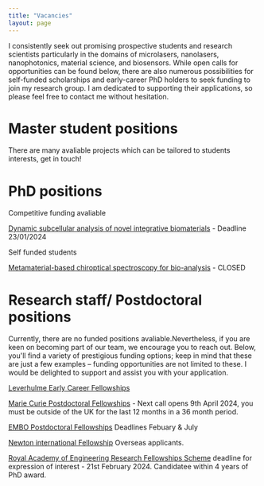 ```yaml
---
title: "Vacancies"
layout: page
---
```


I consistently seek out promising prospective students and research scientists particularly in the domains of microlasers, nanolasers, nanophotonics, material science, and biosensors.
While open calls for opportunities can be found below, there are also numerous possibilities for self-funded scholarships and early-career PhD holders to seek funding to join my research group. I am dedicated to supporting their applications, so please feel free to contact me without hesitation.

# Master student positions
There are many avaliable projects which can be tailored to students interests, get in touch!

# PhD positions

Competitive funding avaliable

[Dynamic subcellular analysis of novel integrative biomaterials](https://www.findaphd.com/phds/project/epsrc-dtp-phd-project-dynamic-subcellular-analysis-of-novel-integrative-biomaterials/?p165759) - Deadline 23/01/2024

Self funded students

[Metamaterial-based chiroptical spectroscopy for bio-analysis](https://www.findaphd.com/phds/project/metamaterial-based-chiroptical-spectroscopy-for-bio-analysis/?p167361) - CLOSED

# Research staff/ Postdoctoral positions
Currently, there are no funded positions avaliable.Nevertheless, if you are keen on becoming part of our team, we encourage you to reach out. Below, you'll find a variety of prestigious funding options; keep in mind that these are just a few examples – funding opportunities are not limited to these. I would be delighted to support and assist you with your application. 


[Leverhulme Early Career Fellowships](https://www.leverhulme.ac.uk/early-career-fellowships)

[Marie Curie Postdoctoral Fellowships](https://marie-sklodowska-curie-actions.ec.europa.eu/actions/postdoctoral-fellowships) - Next call opens 9th April 2024, you must be outside of the UK for the last 12 months in a 36 month period.  

[EMBO Postdoctoral Fellowships](https://www.embo.org/funding/fellowships-grants-and-career-support/postdoctoral-fellowships/) Deadlines Febuary & July 

[Newton international Fellowship](https://royalsociety.org/grants-schemes-awards/grants/newton-international/) Overseas applicants.

[Royal Academy of Engineering Research Fellowships Scheme](https://www.bath.ac.uk/announcements/selection-process-for-royal-academy-of-engineering-fellowships-2024/) deadline for expression of interest - 21st February 2024. Candidatee within 4 years of PhD award. 

